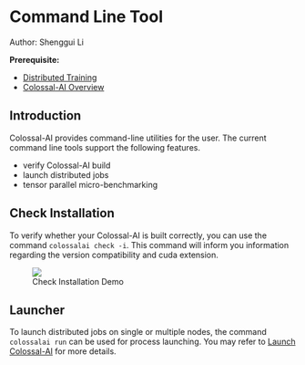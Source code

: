 # Command Line Tool

Author: Shenggui Li

**Prerequisite:**
- [Distributed Training](../concepts/distributed_training.md)
- [Colossal-AI Overview](../concepts/colossalai_overview.md)

## Introduction

Colossal-AI provides command-line utilities for the user.
The current command line tools support the following features.

- verify Colossal-AI build
- launch distributed jobs
- tensor parallel micro-benchmarking

## Check Installation

To verify whether your Colossal-AI is built correctly, you can use the command `colossalai check -i`.
This command will inform you information regarding the version compatibility and cuda extension.

<figure style={{textAlign: "center"}}>
<img src="https://s2.loli.net/2022/05/04/KJmcVknyPHpBofa.png"/>
<figcaption>Check Installation Demo</figcaption>
</figure>

## Launcher

To launch distributed jobs on single or multiple nodes, the command `colossalai run` can be used for process launching.
You may refer to [Launch Colossal-AI](./launch_colossalai.md) for more details.

<!-- doc-test-command: echo  -->
